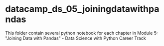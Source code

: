 # datacamp_ds_05_joiningdatawithpandas
This folder contain several python notebook for each chapter in Module 5: "Joining Data with Pandas" - Data Science with Python Career Track
